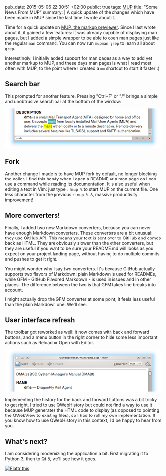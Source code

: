 pub_date: 2015-05-06 22:30:51 +02:00
public: true
tags: [MUP]
title: "Some News From MUP"
summary: |
    A quick update of the changes which have been made in MUP since the last time I wrote about it.

Time for a quick update on [MUP, the markup previewer][mup]. Since I last wrote about it, it gained a few features: it was already capable of displaying man pages, but I added a simple wrapper to be able to open man pages just like the regular `man` command. You can now run `mupman grep` to learn all about `grep`.

Interestingly, I initially added support for man pages as a way to add yet another markup to MUP, and these days man pages is what I read most often with MUP, to the point where I created a `mm` shortcut to start it faster :)

[mup]: http://github.com/agateau/mup

## Search bar

This prompted for another feature. Pressing "Ctrl+F" or "/" brings a simple and unobtrusive search bar at the bottom of the window:

![The Search Bar](searchbar.png)

## Fork

Another change I made is to have MUP fork by default, no longer blocking the caller. I find this handy when I open a README or a man page as I can use a command while reading its documentation. It is also useful when editing a text in Vim: just type `:!mup %` to start MUP on the current file. One less character from the previous `:!mup % &`, massive productivity improvement!

## More converters!

Finally, I added two new Markdown converters, because you can never have enough Markdown converters. These converters are a bit unusual: they use GitHub API. This means your text is sent over to GitHub and comes back as HTML. They are obviously slower than the other converters, but they are useful if you want to be sure your README.md will looks as you expect on your project landing page, without having to do multiple commits and pushes to get it right.

You might wonder why I say *two* converters. It's because GitHub actually supports two flavors of Markdown: plain Markdown is used for READMEs, while GFM - GitHub Flavored Markdown - is used in issues and in other places. The difference between the two is that GFM takes line breaks into account.

I might actually drop the GFM converter at some point, it feels less useful than the plain Markdown one. We'll see.

## User interface refresh

The toolbar got reworked as well: it now comes with back and forward buttons, and a menu button in the right corner to hide some less important actions such as Reload or Open with Editor.

![The New Toolbar](toolbar.png)

Implementing the history for the back and forward buttons was a bit tricky to get right. I tried to use QWebHistory but could not find a way to use it because MUP generates the HTML code to display (as opposed to pointing the QWebView to existing files), so I had to roll my own implementation. If you know how to use QWebHistory in this context, I'd be happy to hear from you.

## What's next?

I am considering modernizing the application a bit. First migrating it to Python 3, then to Qt 5, we'll see how it goes.

<a href="https://flattr.com/submit/auto?description=A+quick+update+of+the+changes+which+have+been+made+in+MUP+since+the+last+time+I+wrote+about+it.&url=http%3A%2F%2Fagateau.com%2F2015%2Fsome-news-from-mup&user_id=agateau&title=Some+news+from+MUP">
<img src="https://api.flattr.com/button/flattr-badge-large.png" alt="Flattr this" border="0">
</a>